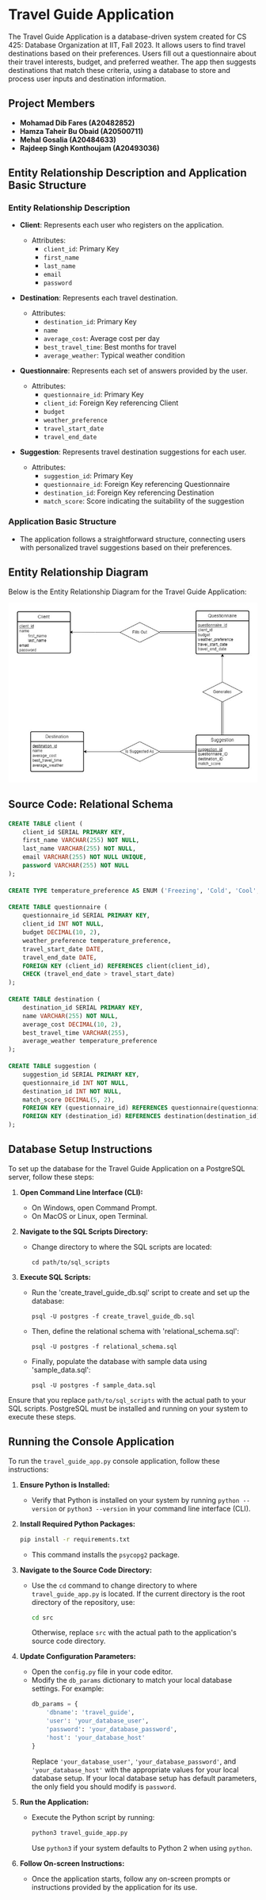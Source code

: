 # Travel Guide Application

The Travel Guide Application is a database-driven system created for CS 425: Database Organization at IIT, Fall 2023. It allows users to find travel destinations based on their preferences. Users fill out a questionnaire about their travel interests, budget, and preferred weather. The app then suggests destinations that match these criteria, using a database to store and process user inputs and destination information.

## Project Members

- **Mohamad Dib Fares (A20482852)**
- **Hamza Taheir Bu Obaid (A20500711)**
- **Mehal Gosalia (A20484633)**
- **Rajdeep Singh Konthoujam (A20493036)**

## Entity Relationship Description and Application Basic Structure

### Entity Relationship Description
- **Client**: Represents each user who registers on the application.
  - Attributes:
    - `client_id`: Primary Key
    - `first_name`
    - `last_name`
    - `email`
    - `password`

- **Destination**: Represents each travel destination.
  - Attributes:
    - `destination_id`: Primary Key
    - `name`
    - `average_cost`: Average cost per day
    - `best_travel_time`: Best months for travel
    - `average_weather`: Typical weather condition

- **Questionnaire**: Represents each set of answers provided by the user.
  - Attributes:
    - `questionnaire_id`: Primary Key
    - `client_id`: Foreign Key referencing Client
    - `budget`
    - `weather_preference`
    - `travel_start_date`
    - `travel_end_date`

- **Suggestion**: Represents travel destination suggestions for each user.
  - Attributes:
    - `suggestion_id`: Primary Key
    - `questionnaire_id`: Foreign Key referencing Questionnaire
    - `destination_id`: Foreign Key referencing Destination
    - `match_score`: Score indicating the suitability of the suggestion

### Application Basic Structure
- The application follows a straightforward structure, connecting users with personalized travel suggestions based on their preferences.

## Entity Relationship Diagram

Below is the Entity Relationship Diagram for the Travel Guide Application:

![Entity Relationship Diagram](docs/TravelGuideERModel.jpg)

## Source Code: Relational Schema
```sql
CREATE TABLE client (
    client_id SERIAL PRIMARY KEY,
    first_name VARCHAR(255) NOT NULL,
    last_name VARCHAR(255) NOT NULL,
    email VARCHAR(255) NOT NULL UNIQUE,
    password VARCHAR(255) NOT NULL
);

CREATE TYPE temperature_preference AS ENUM ('Freezing', 'Cold', 'Cool', 'Mild', 'Warm', 'Hot', 'Very Hot');

CREATE TABLE questionnaire (
    questionnaire_id SERIAL PRIMARY KEY,
    client_id INT NOT NULL,
    budget DECIMAL(10, 2),
    weather_preference temperature_preference,
    travel_start_date DATE,
    travel_end_date DATE,
    FOREIGN KEY (client_id) REFERENCES client(client_id),
    CHECK (travel_end_date > travel_start_date)
);

CREATE TABLE destination (
    destination_id SERIAL PRIMARY KEY,
    name VARCHAR(255) NOT NULL,
    average_cost DECIMAL(10, 2),
    best_travel_time VARCHAR(255),
    average_weather temperature_preference
);

CREATE TABLE suggestion (
    suggestion_id SERIAL PRIMARY KEY,
    questionnaire_id INT NOT NULL,
    destination_id INT NOT NULL,
    match_score DECIMAL(5, 2),
    FOREIGN KEY (questionnaire_id) REFERENCES questionnaire(questionnaire_id),
    FOREIGN KEY (destination_id) REFERENCES destination(destination_id)
);
```

## Database Setup Instructions

To set up the database for the Travel Guide Application on a PostgreSQL server, follow these steps:

1. **Open Command Line Interface (CLI):**
   - On Windows, open Command Prompt.
   - On MacOS or Linux, open Terminal.

2. **Navigate to the SQL Scripts Directory:**
   - Change directory to where the SQL scripts are located:
     ```
     cd path/to/sql_scripts
     ```

3. **Execute SQL Scripts:**
   - Run the 'create_travel_guide_db.sql' script to create and set up the database:
     ```
     psql -U postgres -f create_travel_guide_db.sql
     ```
   - Then, define the relational schema with 'relational_schema.sql':
     ```
     psql -U postgres -f relational_schema.sql
     ```
   - Finally, populate the database with sample data using 'sample_data.sql':
     ```
     psql -U postgres -f sample_data.sql
     ```

Ensure that you replace `path/to/sql_scripts` with the actual path to your SQL scripts. PostgreSQL must be installed and running on your system to execute these steps.

## Running the Console Application

To run the `travel_guide_app.py` console application, follow these instructions:

1. **Ensure Python is Installed:**
   - Verify that Python is installed on your system by running `python --version` or `python3 --version` in your command line interface (CLI).

2. **Install Required Python Packages:**
     ```bash
     pip install -r requirements.txt
     ```
   - This command installs the `psycopg2` package.

3. **Navigate to the Source Code Directory:**
   - Use the `cd` command to change directory to where `travel_guide_app.py` is located. If the current directory is the root directory of the repository, use:
     ```bash
     cd src
     ```
     Otherwise, replace `src` with the actual path to the application's source code directory.

4. **Update Configuration Parameters:**
   - Open the `config.py` file in your code editor.
   - Modify the `db_params` dictionary to match your local database settings. For example:
     ```python
     db_params = {
         'dbname': 'travel_guide',
         'user': 'your_database_user',
         'password': 'your_database_password',
         'host': 'your_database_host'
     }
     ```
     Replace `'your_database_user'`, `'your_database_password'`, and `'your_database_host'` with the appropriate values for your local database setup. If your local database setup has default parameters, the only field you should modify is `password`.

5. **Run the Application:**
   - Execute the Python script by running:
     ```bash
     python3 travel_guide_app.py
     ```
     Use `python3` if your system defaults to Python 2 when using `python`.

5. **Follow On-screen Instructions:**
   - Once the application starts, follow any on-screen prompts or instructions provided by the application for its use.
